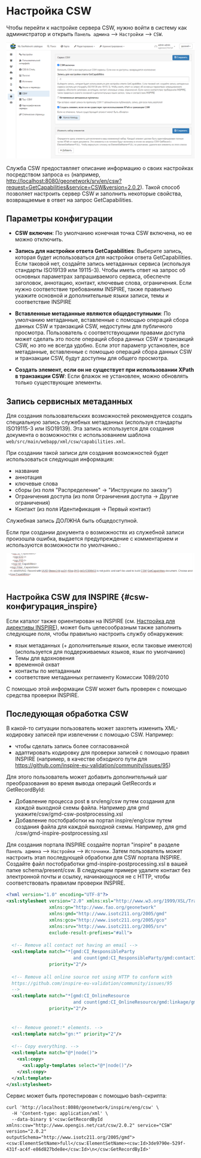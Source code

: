 # Настройка CSW

Чтобы перейти к настройке сервера CSW, нужно войти в систему как администратор и 
открыть `Панель админа` --> `Настройки` --> `CSW`.

![](img/csw.ru.png)

Служба CSW предоставляет описание информацию о своих настройках посредством запроса `es` 
(например, <http://localhost:8080/geonetwork/srv/en/csw?request=GetCapabilities&service=CSW&version=2.0.2>). 
Такой способ позволяет настроить сервер CSW и заполнить некоторые свойства, возвращаемые в ответ на запрос GetCapabilities.

## Параметры конфигурации

- **CSW включен**: По умолчанию конечная точка CSW включена, но ее можно отключить.

- **Запись для настройки ответа GetCapabilities**: Выберите запись, которая будет использоваться для настройки ответа GetCapabilities. 
  Если таковой нет, создайте запись метаданных сервиса (используя стандарты ISO19139 или 19115-3). 
  Чтобы иметь ответ на запрос об основных параметрах запрашиваемого сервиса, обеспечте заголовок, аннотацию, контакт, ключевые слова, ограничения. 
  Если нужно соответствие требованиям INSPIRE, также правильно укажите основной и дополнительные языки записи, темы и соответствие INSPIRE

- **Вставленные метаданные являются общедоступными**: По умолчанию метаданные, вставленные с помощью операций сбора данных CSW и транзакций CSW, 
  недоступны для публичного просмотра. Пользователь с соответствующими правами доступа может сделать это после операций сбора данных CSW и транзакций CSW, 
  но это не всегда удобно. Если этот параметр установлен, все метаданные, вставленные с помощью операций сбора данных CSW и транзакции CSW, 
  будут доступны для общего просмотра.

- **Создать элемент, если он не существует при использовании XPath в транзакции CSW**: Если флажок не установлен, можно обновлять только существующие элементы.

## Запись сервисных метаданных 

Для создания пользовательских возможностей рекомендуется создать специальную запись служебных метаданных (используя стандарты ISO19115-3 или ISO19139). 
Эта запись используется для создания документа о возможностях с использованием шаблона `web/src/main/webapp/xml/csw/capabilities.xml`.

При создании такой записи для создания возможностей будет использоваться следующая информация:

- название
- аннотация
- ключевые слова
- сборы (из поля "Распределение" -> "Инструкции по заказу")
- Ограничения доступа (из поля Ограничения доступа -> Другие ограничения)
- Контакт (из поля Идентификация -> Первый контакт)

Служебная запись ДОЛЖНА быть общедоступной.

Если при создании документа о возможностях из служебной записи произошла ошибка, выдается предупреждение с комментарием и используются возможности по умолчанию.:

![](img/csw-error.png)

## Настройка CSW для INSPIRE {#csw-конфигурация_inspire}

Если каталог также ориентирован на INSPIRE (см. [Настройка для директивы INSPIRE](inspire-configuration.md)), 
может быть целесообразным также заполнить следующие поля, чтобы правильно настроить службу обнаружения:

- язык метаданных (+ дополнительные языки, если таковые имеются) (используется для поддерживаемых языков, язык по умолчанию)
- Темы для вдохновения
- временной охват
- контакты по метаданным
- соответствие метаданных регламенту Комиссии 1089/2010

С помощью этой информации CSW может быть проверен с помощью средства проверки INSPIRE.

## Последующая обработка CSW

В какой-то ситуации пользователь может захотеть изменить XML-кодировку записей при извлечении с помощью CSW. Например:

- чтобы сделать запись более согласованной
- адаптировать кодировку для проверки записей с помощью правил INSPIRE 
  (например, в качестве обходного пути для <https://github.com/inspire-eu-validation/community/issues/95>)

Для этого пользователь может добавить дополнительный шаг преобразования во время вывода операций GetRecords и GetRecordById:

- Добавление процесса post в srv/eng/csw путем создания для каждой выходной схемы файла. 
  Например для gmd укажите/csw/gmd-csw-postprocessing.xsl
- Добавление постобработки на портал inspire/eng/csw путем создания файла для каждой выходной схемы. 
  Например, для gmd /csw/gmd-inspire-postprocessing.xsl

Для создания портала INSPIRE создайте портал "inspire" в разделе `Панель админа` --> `Настройки` --> `Источники`. 
Затем пользователь может настроить этап последующей обработки для CSW портала INSPIRE. 
Создайте файл постобработки gmd-inspire-postprocessing.xsl в вашей папке schema/present/csw. 
В следующем примере удалите контакт без электронной почты и ссылку, начинающуюся не с HTTP, чтобы соответствовать правилам проверки INSPIRE.

``` xml
<?xml version="1.0" encoding="UTF-8"?>
<xsl:stylesheet version="2.0" xmlns:xsl="http://www.w3.org/1999/XSL/Transform"
                xmlns:gn="http://www.fao.org/geonetwork"
                xmlns:gmd="http://www.isotc211.org/2005/gmd"
                xmlns:gco="http://www.isotc211.org/2005/gco"
                xmlns:srv="http://www.isotc211.org/2005/srv"
                exclude-result-prefixes="#all">

  <!-- Remove all contact not having an email -->
  <xsl:template match="*[gmd:CI_ResponsibleParty
                         and count(gmd:CI_ResponsibleParty/gmd:contactInfo/*/gmd:address/*/gmd:electronicMailAddress[*/text() != '']) = 0]"
                priority="2"/>

  <!-- Remove all online source not using HTTP to conform with
  https://github.com/inspire-eu-validation/community/issues/95
  -->
  <xsl:template match="*[gmd:CI_OnlineResource
                         and count(gmd:CI_OnlineResource/gmd:linkage/gmd:URL[not(starts-with(text(), 'http'))]) > 0]"
                priority="2"/>


  <!-- Remove geonet:* elements. -->
  <xsl:template match="gn:*" priority="2"/>

  <!-- Copy everything. -->
  <xsl:template match="@*|node()">
    <xsl:copy>
      <xsl:apply-templates select="@*|node()"/>
    </xsl:copy>
  </xsl:template>
</xsl:stylesheet>
```

Сервис может быть протестирован с помощью bash-скрипта:

``` shell
curl 'http://localhost:8080/geonetwork/inspire/eng/csw' \
  -H 'Content-type: application/xml' \
  --data-binary $'<csw:GetRecordById xmlns:csw="http://www.opengis.net/cat/csw/2.0.2" service="CSW" version="2.0.2"                   outputSchema="http://www.isotc211.org/2005/gmd"><csw:ElementSetName>full</csw:ElementSetName><csw:Id>3de9790e-529f-431f-ac4f-e86d827bde8e</csw:Id>\n</csw:GetRecordById>'
```
